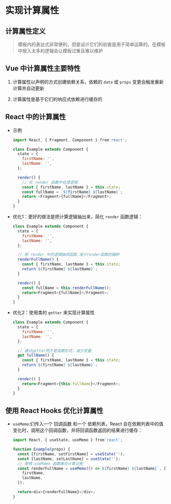 # 实现计算属性

## 计算属性定义

> 模板内的表达式非常便利，但是设计它们的初衷是用于简单运算的。在模板中放入太多的逻辑会让模板过重且难以维护

## Vue 中计算属性主要特性

1.  计算属性以声明的方式创建依赖关系，依赖的 `data` 或 `props` 变更会触发重新计算并自动更新

2.  计算属性是基于它们的响应式依赖进行缓存的

## React 中的计算属性

  - 示例

    ```javascript
    import React, { Fragment, Component } from'react';

    class Example extends Component {
      state = {
        firstName: '',
        lastName: '',
      };

      render() {
        // 在 render 函数中处理逻辑
        const { firstName, lastName } = this.state;
        const fullName = `${firstName} ${lastName}`;
        return <Fragment>{fullName}</Fragment>;
      }
    }
    ```

  - 优化1：更好的做法是把计算逻辑抽出来，简化 `render` 函数逻辑：

    ```javascript
    class Example extends Component {
      state = {
        firstName: '',
        lastName: '',
      };

      // 把 render 中的逻辑抽成函数,减少render函数的臃肿
      renderFullName() {
        const { firstName, lastName } = this.state;
        return`${firstName} ${lastName}`;
      }

      render() {
        const fullName = this.renderFullName();
        return<Fragment>{fullName}</Fragment>;
      }
    }
    ```

  - 优化2：使用类的 `getter` 来实现计算属性

    ```javascript
    class Example extends Component {
      state = {
        firstName: '',
        lastName: '',
      };

      // 通过getter而不是函数形式，减少变量
      get fullName() {
        const { firstName, lastName } = this.state;
        return`${firstName} ${lastName}`;
      }

      render() {
        return<Fragment>{this.fullName}</Fragment>;
      }
    }
    ```

## 使用 React Hooks 优化计算属性

  - `useMemo`:们传入一个 回调函数 和一个 依赖列表，React 会在依赖列表中的值变化时，调用这个回调函数，并将回调函数返回的结果进行缓存：

    ```javascript
    import React, { useState, useMemo } from'react';

    function Example(props) {
      const [firstName, setFirstName] = useState('');
      const [lastName, setLastName] = useState('');
      // 使用 useMemo 函数缓存计算过程
      const renderFullName = useMemo(() =>`${firstName} ${lastName}`, [
        firstName,
        lastName,
      ]);

      return<div>{renderFullName}</div>;
    }
    ```
